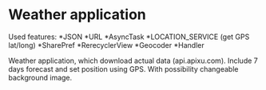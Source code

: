 # Weather application

Used features:
*JSON
*URL
*AsyncTask
*LOCATION_SERVICE (get GPS lat/long)
*SharePref
*RerecyclerView
*Geocoder
*Handler

Weather application, which download actual data (api.apixu.com). Include 7 days forecast and set position using GPS. With possibility changeable background image.

